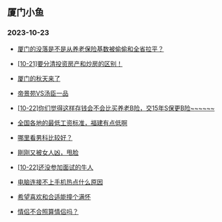 ## 厦门小鱼 
### 2023-10-23

+ [厦门的没落是不是从养老保险基数被偷偷和全省拉平？](http://bbs.xmfish.com/read-htm-tid-18093024.html)

+ [[10-21]要分清投资房产和炒房的区别！](http://bbs.xmfish.com/read-htm-tid-18092965.html)

+ [厦门的秋天来了](http://bbs.xmfish.com/read-htm-tid-18093002.html)

+ [帝景苑VS汤臣一品](http://bbs.xmfish.com/read-htm-tid-18093085.html)

+ [[10-22]你们觉得这样存钱会不会比买养老B险，交15年S保更B险~~~~~~](http://bbs.xmfish.com/read-htm-tid-18093074.html)

+ [全国各地的最低工资标准，福建有点低啊](http://bbs.xmfish.com/read-htm-tid-18093120.html)

+ [哪里看男科比较好？](http://bbs.xmfish.com/read-htm-tid-18092954.html)

+ [剛刚又被女人凶，甩脸](http://bbs.xmfish.com/read-htm-tid-18093125.html)

+ [[10-22]还没参加面试的牛人](http://bbs.xmfish.com/read-htm-tid-18092978.html)

+ [电脑连接不上手机热点什么原因](http://bbs.xmfish.com/read-htm-tid-18092975.html)

+ [希望喜欢和合适能撞个满怀](http://bbs.xmfish.com/read-htm-tid-18093007.html)

+ [情侣不合照算情侣吗？](http://bbs.xmfish.com/read-htm-tid-18093094.html)

